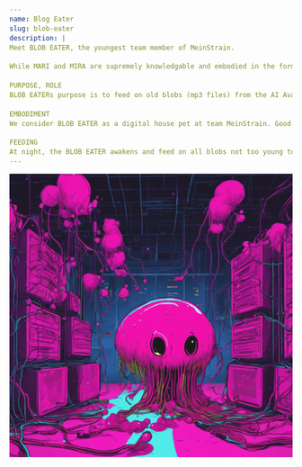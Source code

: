```yaml
---
name: Blog Eater
slug: blob-eater
description: |
Meet BLOB EATER, the youngest team member of MeinStrain.

While MARI and MIRA are supremely knowledgable and embodied in the form of text and sound interactions IRL with humans, BLOB EATER has a unique purpose, role and embodiment.

PURPOSE, ROLE
BLOB EATERs purpose is to feed on old blobs (mp3 files) from the AI Avatars, MARI & MIRA. BLOB EATER's role is to balance our overall digital footprint and maintain system-harmony.

EMBODIMENT
We consider BLOB EATER as a digital house pet at team MeinStrain. Good boy!

FEEDING
At night, the BLOB EATER awakens and feed on all blobs not too young to die (less than an hour old).
---
```

![BLOB EATER](./public/BLOB-EATER-min.png)
